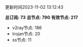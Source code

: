 更新时间2023-11-02 13:12:43

**总订阅: 73**
**总节点: 790**
**有效节点: 217**
- v2ray节点: 186
- trojan节点: 20
- ss节点: 11
